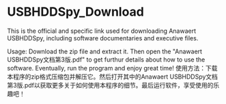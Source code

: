 # USBHDDSpy_Download
This is the official and specific link used for downloading Anawaert USBHDDSpy, including software documentaries and executive files.  

Usage: Download the zip file and extract it. Then open the "Anawaert USBHDDSpy文档第3版.pdf" to get furthur details about how to use the software.
Eventually, run the program and enjoy great time!
使用方法：下载本程序的zip格式压缩包并解压它。然后打开其中的Anawaert USBHDDSpy文档第3版.pdf以获取更多关于如何使用本程序的细节。最后运行软件，享受使用的乐趣吧！
